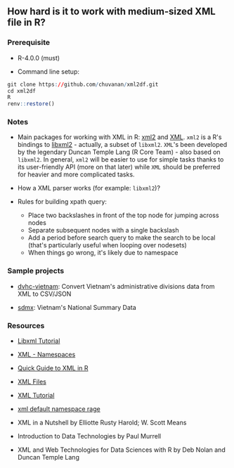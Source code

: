 

## How hard is it to work with medium-sized XML file in R?


### Prerequisite

* R-4.0.0 (must)

* Command line setup:

```r
git clone https://github.com/chuvanan/xml2df.git
cd xml2df
R
renv::restore()
```

### Notes

* Main packages for working with XML in R: [xml2](https://github.com/r-lib/xml2)
  and [XML](http://www.omegahat.net/RSXML/). `xml2` is a R's bindings to
  [libxml2](http://xmlsoft.org/) - actually, a subset of `libxml2`. `XML`'s been
  developed by the legendary Duncan Temple Lang (R Core Team) - also based on
  `libxml2`. In general, `xml2` will be easier to use for simple tasks thanks to
  its user-friendly API (more on that later) while `XML` should be preferred for
  heavier and more complicated tasks.

* How a XML parser works (for example: `libxml2`)?

* Rules for building xpath query:
  * Place two backslashes in front of the top node for jumping across nodes
  * Separate subsequent nodes with a single backslash
  * Add a period before search query to make the search to be local (that's
    particularly useful when looping over nodesets)
  * When things go wrong, it's likely due to namespace

### Sample projects

* [dvhc-vietnam](https://github.com/chuvanan/dvhc-vietnam): Convert Vietnam's
  administrative divisions data from XML to CSV/JSON

* [sdmx](https://github.com/chuvanan/sdmx): Vietnam's National Summary Data

### Resources

* [Libxml Tutorial](http://xmlsoft.org/tutorial/index.html)

* [XML - Namespaces](https://www.tutorialspoint.com/xml/xml_namespaces.htm)

* [Quick Guide to XML in R](https://lecy.github.io/Open-Data-for-Nonprofit-Research/Quick_Guide_to_XML_in_R.html)

* [XML Files](https://www.xmlfiles.com/)

* [XML Tutorial](https://www.w3schools.com/xml/default.asp)

* [xml default namespace rage](https://gist.github.com/jennybc/bbe4de369e8d3c9621c2b43949223b3b)

* XML in a Nutshell by Elliotte Rusty Harold; W. Scott Means

* Introduction to Data Technologies by Paul Murrell

* XML and Web Technologies for Data Sciences with R by Deb Nolan and Duncan
  Temple Lang
